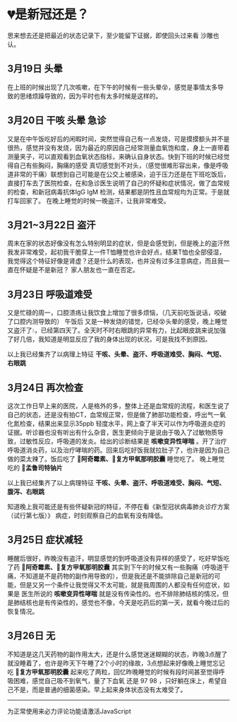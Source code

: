 # 💔是新冠还是？ 

思来想去还是把最近的状态记录下，至少能留下证据，即使回头过来看 沙雕也认。

## 3月19日 头晕
在上班的时候出现了几次咳嗽，在下午的时候有一些头晕😵，感觉是事情太多导致的思绪烦躁导致的，因为平时也有太多时候是这样的。

## 3月20日 干咳 头晕 急诊
又是在中午饭吃好后的闲暇时间，突然觉得自己有一点发烧，可是摸摸额头并不是很热，感觉并没有发烧，因为最近的原因自己经常测量血氧饱和度，身上一直带着测量夹子，可以直观看到血氧状态指标，来确认自身状态。快到下班的时候已经觉得自己有些胸闷，胸痛的感受 真切感觉到不对头，（感觉很难形容出来，像是呼吸道非常的干痛）联想到自己可能是在公交上被感染，迫于压力还是在下班吃饭后，直接打车去了医院检查，在和急诊医生说明了自己的怀疑和症状情况，做了血常规的检查，和新冠病毒抗体IgG IgM 检测，结果都是阴性且血常规均为正常。于是就打车回家了。
在晚上睡觉的时候一晚盗汗，让我非常难受。

## 3月21~3月22日 盗汗
周末在家的状态好像没有怎么特别明显的症状，但是会感觉到，但是晚上的盗汗然我发非常难受，起初我干脆穿上一件T恤睡觉也许会好点，结果T恤也全部侵湿，我觉得这个特征好像是肾虚？还是什么的表现，也并没有过多注意病症，而且我一直在怀疑是不是新冠？ 家人朋友也一直在否定。

## 3月23日 呼吸道难受 
又是忙碌的周一，口腔溃疡让我饮食上增加了很多烦恼，（几天前吃饭说话，咬破了口腔内测导致的） 午饭后 又是一种发烧的错觉，已经😵头晕的感受，晚上睡觉又盗汗了💧，已经第四天了。全天时不时右眼跳的异常有力，比起眼皮跳来说加强了好几倍，我知道是明显反应了我的身体出现的状况，可是我找不到原因。

以上我已经集齐了以病理上特征 **干咳、头晕、盗汗、呼吸道难受、胸闷、气短、右眼跳**

## 3月24日 再次检查 
这次工作日早上来的医院，人是格外的多，整体上还是血常规的流程，和医生说了自己的状态，还是没有拍CT，血常规正常，但是做了肺部功能检查，呼出气一氧化氮检查，结果出来显示35ppb 轻度水平，网上查了半天可以作为呼吸道炎症的证据。听诊器也没有听出有什么杂音，医生更倾向于是说由于吸入了过敏物质导致，过敏性反应，呼吸道的发炎。给出的诊断结果是 **咳嗽变异性哮喘** 。开了治疗呼吸道消炎药，以及治疗哮喘的药。回来后吃好饭我就拉肚子了，也许是因为自己做的菜太辣了。饭后吃了 **💊阿奇霉素、💊复方甲氧那明胶囊** 睡觉吃了。 晚上睡觉吃的 **💊孟鲁司特钠片**

以上我已经集齐了以上病理特征 **干咳、头晕、盗汗、呼吸道难受、胸闷、气短、腹泻、右眼跳**

知道晚上我可能还是有些怀疑新冠的特征，不停在看《新型冠状病毒肺炎诊疗方案（试行第七版）》 病症，时刻观察自己的血氧有没有降低。

## 3月25日 症状减轻
睡醒后很好，昨晚没有盗汗，明显感觉的到呼吸道没有异样的感受了，吃好早饭吃了药 **💊阿奇霉素、💊复方甲氧那明胶囊** 其实到下午的时候又有一些胸痛（呼吸道干痛，不知道是不是药物的副作用导致的），但是我还是不能排除自己是新冠的可能，但是又另一个条件让我觉得又不太可能，就是我周围的人都没有任何症状，如果是 医生所说的  **咳嗽变异性哮喘** 就是没有传染性的。也不排除肺结核的情况，但是肺结核也是有传染性的，感觉也不像，今天是吃药后的第一天，就看今晚过后的恢复情况。

## 3月26日 无
不知道是这几天药物的副作用太大，还是什么感觉迷迷糊糊的状态，昨晚3点醒了就没睡着了，也许是昨天下午睡了2个小时的缘故，3点想起来好像晚上睡觉忘记吃 **💊复方甲氧那明胶囊** 起来吃了两粒，回忆昨晚睡觉的时候有段时间甚至觉得呼吸困难，感觉自己吸不到氧气，量了下血氧 还是 97 98 ，只好躺在床上，希望自己不是，而是普通的细菌感染。早上起来身体状态没有太难受了。


<hr>

<!-- 来必力City版安装代码 -->
<div id="lv-container" data-id="city" data-uid="MTAyMC80NzA4OC8yMzU4OA==">
	<script type="text/javascript">
   (function(d, s) {
       var j, e = d.getElementsByTagName(s)[0];

       if (typeof LivereTower === 'function') { return; }

       j = d.createElement(s);
       j.src = 'https://cdn-city.livere.com/js/embed.dist.js';
       j.async = true;

       e.parentNode.insertBefore(j, e);
   })(document, 'script');
	</script>
<noscript> 为正常使用来必力评论功能请激活JavaScript</noscript>
</div>
<!-- City版安装代码已完成 -->